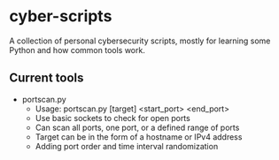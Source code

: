 # cyber-scripts
A collection of personal cybersecurity scripts, mostly for learning some Python and how common tools work.

## Current tools
- portscan.py
  - Usage: portscan.py [target] <start_port> <end_port>
  - Use basic sockets to check for open ports
  - Can scan all ports, one port, or a defined range of ports
  - Target can be in the form of a hostname or IPv4 address
  - Adding port order and time interval randomization
